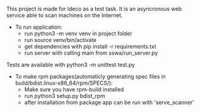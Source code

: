 This project is made for Ideco as a test task.
It is an asyncronous web service able to scan machines on 
the Internet. 

- To run application:
    - run python3 -m venv venv in project folder
    - run source venv/bin/activate
    - get dependencies with pip install -r requirements.txt
    - run server with calling main from sswa/run_server.py

Tests are available with python3 -m unittest test.py

- To make rpm packages(automaticly generating spec files
in build/bdist.linux-x86_64/rpm/SPECS/):
   - Make sure you have rpm-build installed
   - run python3 setup.py bdist_rpm
   - after installation from package app can be run with 'serve_scanner'
